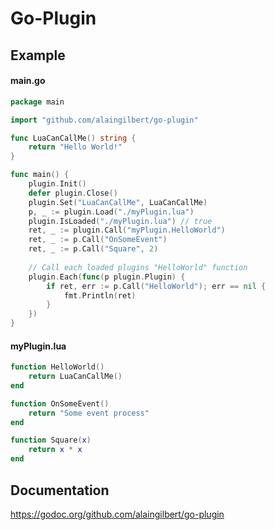 # Go-Plugin

## Example

#### main.go
```go
package main

import "github.com/alaingilbert/go-plugin"

func LuaCanCallMe() string {
	return "Hello World!"
}

func main() {
	plugin.Init()
	defer plugin.Close()
	plugin.Set("LuaCanCallMe", LuaCanCallMe)
	p, _ := plugin.Load("./myPlugin.lua")
	plugin.IsLoaded("./myPlugin.lua") // true
	ret, _ := plugin.Call("myPlugin.HelloWorld")
	ret, _ := p.Call("OnSomeEvent")
	ret, _ := p.Call("Square", 2)
	
	// Call each loaded plugins "HelloWorld" function
	plugin.Each(func(p plugin.Plugin) {
		if ret, err := p.Call("HelloWorld"); err == nil {
			fmt.Println(ret)
		}
	})
}
```

#### myPlugin.lua
```lua
function HelloWorld()
    return LuaCanCallMe()
end

function OnSomeEvent()
    return "Some event process"
end

function Square(x)
    return x * x
end
```

## Documentation

https://godoc.org/github.com/alaingilbert/go-plugin


